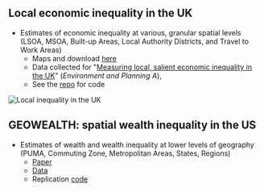 

## Local economic inequality in the UK

* Estimates of economic inequality at various, granular spatial levels (LSOA, MSOA, Built-up Areas, Local Authority Districts, and Travel to Work Areas)  
    * Maps and download [here](https://jhsuss.shinyapps.io/uk-local-inequality/) 
    * Data collected for "[Measuring local, salient economic inequality in the UK](https://journals.sagepub.com/doi/abs/10.1177/0308518X231154255)" (*Environment and Planning A*), 
    * See the [repo](https://github.com/jhsuss/uk-local-inequality/) for code

![Local inequality in the UK](https://jhsuss.github.io/assets/img/map-local-inequality.jpg)

## GEOWEALTH: spatial wealth inequality in the US

* Estimates of wealth and wealth inequality at lower levels of geography (PUMA, Commuting Zone, Metropolitan Areas, States, Regions)  
    * [Paper](http://eprints.lse.ac.uk/119980/1/III_working_paper_99.pdf) 
    * [Data](https://www.openicpsr.org/openicpsr/project/192306/) 
    * Replication [code](https://github.com/jhsuss/wealth-inequality/) 


